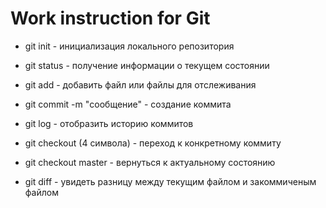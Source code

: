 # Work instruction for Git

* git init - инициализация локального репозитория 

* git status - получение информации о текущем состоянии 

* git add - добавить файл или файлы для отслеживания 

* git commit -m "сообщение" - создание коммита 

* git log - отобразить историю коммитов 

* git checkout (4 символа) - переход к конкретному коммиту

* git checkout master - вернуться к актуальному состоянию 

* git diff - увидеть разницу между текущим файлом и закоммиченым файлом